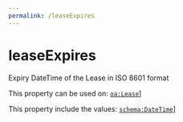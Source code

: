 ```yaml
---
permalink: /leaseExpires
---
```


# leaseExpires
Expiry DateTime of the Lease in ISO 8601 format

This property can be used on: [`oa:Lease`](https://openactive.io/Lease)]

This property include the values: [`schema:DateTime`](https://schema.org/DateTime)]
